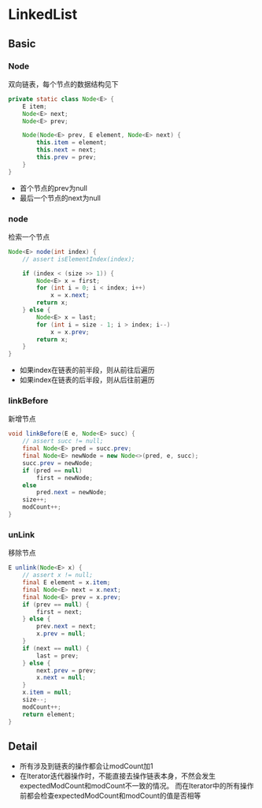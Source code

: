 # LinkedList
## Basic
### Node
双向链表，每个节点的数据结构见下
```java
private static class Node<E> {
    E item;
    Node<E> next;
    Node<E> prev;

    Node(Node<E> prev, E element, Node<E> next) {
        this.item = element;
        this.next = next;
        this.prev = prev;
    }
}
```
* 首个节点的prev为null
* 最后一个节点的next为null
### node
检索一个节点
```java
Node<E> node(int index) {
    // assert isElementIndex(index);

    if (index < (size >> 1)) {
        Node<E> x = first;
        for (int i = 0; i < index; i++)
            x = x.next;
        return x;
    } else {
        Node<E> x = last;
        for (int i = size - 1; i > index; i--)
            x = x.prev;
        return x;
    }
}
```
* 如果index在链表的前半段，则从前往后遍历
* 如果index在链表的后半段，则从后往前遍历

### linkBefore
新增节点
```java
void linkBefore(E e, Node<E> succ) {
    // assert succ != null;
    final Node<E> pred = succ.prev;
    final Node<E> newNode = new Node<>(pred, e, succ);
    succ.prev = newNode;
    if (pred == null)
        first = newNode;
    else
        pred.next = newNode;
    size++;
    modCount++;
}
```

### unLink
移除节点
```java
E unlink(Node<E> x) {
    // assert x != null;
    final E element = x.item;
    final Node<E> next = x.next;
    final Node<E> prev = x.prev;
    if (prev == null) {
        first = next;
    } else {
        prev.next = next;
        x.prev = null;
    }
    if (next == null) {
        last = prev;
    } else {
        next.prev = prev;
        x.next = null;
    }
    x.item = null;
    size--;
    modCount++;
    return element;
}
```

## Detail
* 所有涉及到链表的操作都会让modCount加1
* 在Iterator迭代器操作时，不能直接去操作链表本身，不然会发生expectedModCount和modCount不一致的情况。
而在Iterator中的所有操作前都会检查expectedModCount和modCount的值是否相等
